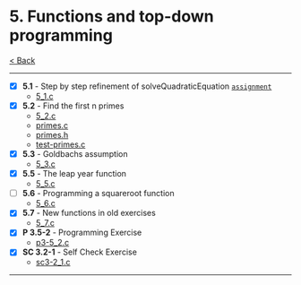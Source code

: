 # 5. Functions and top-down programming
[< Back](../README.md)

---
- [x] **5.1** - Step by step refinement of solveQuadraticEquation [`assignment`](../assignments/assignment5.c)
    - [5_1.c](./5_1.c)
- [x] **5.2** - Find the first n primes
    - [5_2.c](./5_2.c)
    - [primes.c](./primes.c)
    - [primes.h](./primes.h)
    - [test-primes.c](./test-primes.c)
- [x] **5.3** - Goldbachs assumption
    - [5_3.c](./5_3.c)
- [x] **5.5** - The leap year function
    - [5_5.c](./5_5.c)
- [ ] **5.6** - Programming a squareroot function
    - [5_6.c](./5_6.c)
- [x] **5.7** - New functions in old exercises
    - [5_7.c](./5_7.c)
- [x] **P 3.5-2** - Programming Exercise
    - [p3-5_2.c](./p3-5_2.c)
- [x] **SC 3.2-1** - Self Check Exercise
    - [sc3-2_1.c](./sc3-2_1.c)
---
